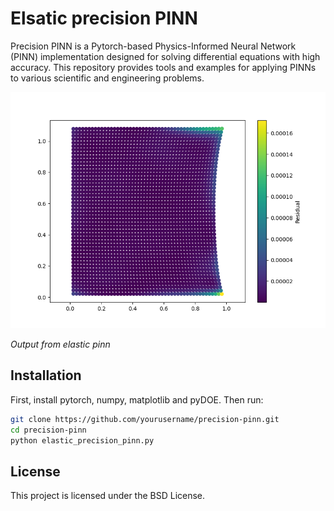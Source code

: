 # Elsatic precision PINN

Precision PINN is a Pytorch-based Physics-Informed Neural Network (PINN) implementation designed for solving differential equations with high accuracy. This repository provides tools and examples for applying PINNs to various scientific and engineering problems.

![Precision PINN Architecture](elastic_precision.png)

*Output from elastic pinn*

## Installation

First, install pytorch, numpy, matplotlib and pyDOE. Then run:

```bash
git clone https://github.com/yourusername/precision-pinn.git
cd precision-pinn
python elastic_precision_pinn.py
```
## License

This project is licensed under the BSD License.
